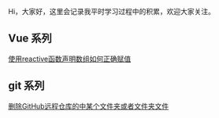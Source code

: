 
Hi，大家好，这里会记录我平时学习过程中的积累，欢迎大家关注。

## Vue 系列
[使用reactive函数声明数组如何正确赋值](https://github.com/stars-oceans/yhc/issues/2)

## git 系列
[删除GitHub远程仓库的中某个文件夹或者文件夹文件](https://github.com/stars-oceans/yhc/issues/3)
